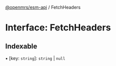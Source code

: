 [@openmrs/esm-api](../API.md) / FetchHeaders

# Interface: FetchHeaders

## Indexable

▪ [key: `string`]: `string` \| ``null``
